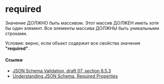 # required
Значение ДОЛЖНО быть массивом. Этот массив ДОЛЖЕН иметь хотя бы один элемент. Все элементы массива ДОЛЖНЫ быть уникальными строками.

Условие: верно, если объект содержит все свойства значения **"required"**.

#### Ссылки
- [JSON Schema Validation, draft 07, section 6.5.3](https://json-schema.org/draft-07/json-schema-validation.html#rfc.section.6.5.3)
- [Understanding JSON Schema, Required Properties](https://json-schema.org/understanding-json-schema/reference/object.html#required-properties)
